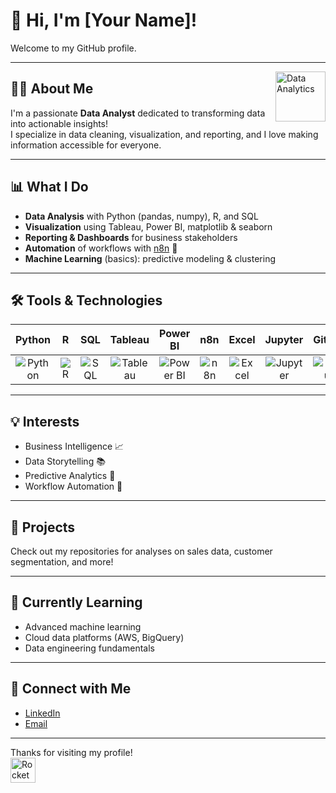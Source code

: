 # 👋 Hi, I'm [Your Name]! 

Welcome to my GitHub profile.

---

<img src="https://img.icons8.com/fluency/96/000000/data-analytics.png" alt="Data Analytics" width="80" align="right">

## 👨‍💻 About Me

I'm a passionate **Data Analyst** dedicated to transforming data into actionable insights!  
I specialize in data cleaning, visualization, and reporting, and I love making information accessible for everyone.

---

## 📊 What I Do

- **Data Analysis** with Python (pandas, numpy), R, and SQL
- **Visualization** using Tableau, Power BI, matplotlib & seaborn
- **Reporting & Dashboards** for business stakeholders
- **Automation** of workflows with [n8n](https://n8n.io/) 🤖
- **Machine Learning** (basics): predictive modeling & clustering

---

## 🛠️ Tools & Technologies

| Python | R | SQL | Tableau | Power BI | n8n | Excel | Jupyter | GitHub |
|:------:|:--:|:---:|:-------:|:--------:|:---:|:-----:|:-------:|:------:|
| ![Python](https://img.icons8.com/color/48/000000/python.png) | ![R](https://img.icons8.com/ios-filled/50/000000/r-project.png) | ![SQL](https://img.icons8.com/color/48/000000/sql.png) | ![Tableau](https://img.icons8.com/color/48/000000/tableau-software.png) | ![Power BI](https://img.icons8.com/color/48/000000/power-bi.png) | ![n8n](https://avatars.githubusercontent.com/u/45487704?s=48) | ![Excel](https://img.icons8.com/color/48/000000/ms-excel.png) | ![Jupyter](https://img.icons8.com/fluency/48/000000/jupyter.png) | ![GitHub](https://img.icons8.com/glyph-neue/48/000000/github.png) |

---

## 💡 Interests

- Business Intelligence 📈
- Data Storytelling 📚
- Predictive Analytics 🔮
- Workflow Automation 🤖

---

## 📁 Projects

Check out my repositories for analyses on sales data, customer segmentation, and more!

---

## 🌱 Currently Learning

- Advanced machine learning
- Cloud data platforms (AWS, BigQuery)
- Data engineering fundamentals

---

## 🤝 Connect with Me

- [LinkedIn](https://www.linkedin.com/in/your-linkedin/)
- [Email](mailto:your-email@example.com)

---

Thanks for visiting my profile!  
<img src="https://img.icons8.com/fluency/48/000000/rocket.png" alt="Rocket" width="40">
